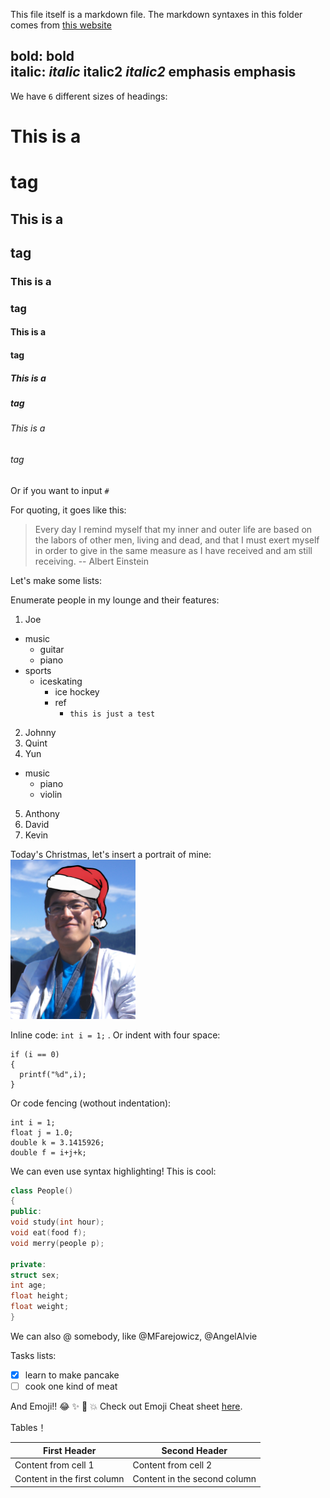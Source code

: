 This file itself is a markdown file.
The markdown syntaxes in this folder comes from [this website](https://guides.github.com/features/mastering-markdown/)

bold: **bold** <br />
italic: *italic*
italic2 _italic2_
emphasis __emphasis__
--------------------

We have `6` different sizes of headings:
# This is a <h1> tag
## This is a <h2> tag
### This is a <h3> tag
#### This is a <h4> tag
##### This is a <h5> tag
###### This is a <h6> tag
Or if you want to input `#`

For quoting, it goes like this:
> Every day I remind myself that my inner and outer life are based on the labors of other men, living and dead, and that I must exert myself in order to give in the same measure as I have received and am still receiving.
> -- Albert Einstein

Let's make some lists:

Enumerate people in my lounge and their features:
1. Joe
  * music
    * guitar
    * piano
  * sports
    * iceskating
      * ice hockey
      * ref 
        * `this is just a test`
2. Johnny
3. Quint
4. Yun
  * music
    * piano
    * violin
5. Anthony
6. David
7. Kevin

Today's Christmas, let's insert a portrait of mine:
<img src="./pic/christmas.jpg" style="width: 200px;"/>

Inline code: `int i = 1;` . Or indent with four space:  

    if (i == 0)
    {
      printf("%d",i);
    }

Or code fencing (wothout indentation):

```
int i = 1;
float j = 1.0;
double k = 3.1415926;
double f = i+j+k;
```

We can even use syntax highlighting! This is cool:

```C++
class People()
{
public:
void study(int hour);
void eat(food f);
void merry(people p);

private:
struct sex;
int age;
float height;
float weight;
}
```

We can also @ somebody, like @MFarejowicz, @AngelAlvie

Tasks lists:

* [x] learn to make pancake
* [ ] cook one kind of meat

And Emoji!! :joy: :sparkles: :camel: :boom:
Check out Emoji Cheat sheet [here](https://www.webpagefx.com/tools/emoji-cheat-sheet/).

Tables！

First Header | Second Header
------------ | -------------
Content from cell 1 | Content from cell 2
Content in the first column | Content in the second column
